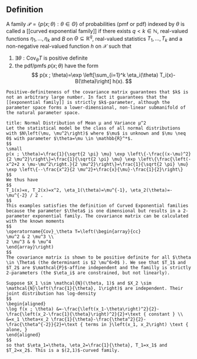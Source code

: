 ## Definition
A family $\mathcal{P}=\{p(x ; \theta): \theta \in \Theta\}$ of probabilities (pmf or pdf) indexed by $\theta$ is called a [[curved exponential family]] if there exists $q<k \in \mathbb{N}$, real-valued functions $\eta_1, \ldots, \eta_k$ and $B$ on $\Theta \subseteq \mathbb{R}^q$, real-valued statistics $T_1, \ldots, T_k$ and a non-negative real-valued function $h$ on $\mathcal{X}$ such that
1. $\exists \theta: \operatorname{Cov}_\theta T$ is positive definite
2. the pdf/pmfs $p(x ; \theta)$ have the form
$$
p(x ; \theta)=\exp \left[\sum_{i=1}^k \eta_i(\theta) T_i(x)-B(\theta)\right] h(x).
$$

```ad-note
Positive-definiteness of the covariance matrix guarantees that $k$ is not an arbitrary large number. In fact it guarantees that the [[exponential family]] is strictly $k$-parameter, although the parameter space forms a lower-dimensional, non-linear submanifold of the natural parameter space.
```
```ad-example
title: Normal Distribution of Mean µ and Variance µ^2
Let the statistical model be the class of all normal distributions with $N\left(\mu, \mu^2\right)$ where $\mu$ is unknown and $\mu \neq 0$ with parameter $\theta=\mu \in \mathbb{R}^*$.
$$
\small
p(x ; \theta)=\frac{1}{\sqrt{2 \pi} \mu} \exp \left\{-\frac{(x-\mu)^2}{2 \mu^2}\right\}=\frac{1}{\sqrt{2 \pi} \mu} \exp \left\{\frac{\left(-x^2+2 x \mu-\mu^2\right.}{2 \mu^2}\right\}=\frac{1}{\sqrt{2 \pi} \mu} \exp \left\{--\frac{x^2}{2 \mu^2}+\frac{x}{\mu}-\frac{1}{2}\right\}
$$
We thus have
$$
T_1(x)=x, T_2(x)=x^2, \eta_1(\theta)=\mu^{-1}, \eta_2(\theta)=-\mu^{-2} / 2 .
$$
This examples satisfies the definition of Curved Exponential families because the parameter $\theta$ is one dimensional but results in a 2-parameter exponential family. The covariance matrix can be calculated with the known moments
$$
\operatorname{Cov}_\theta T=\left(\begin{array}{cc}
\mu^2 & 2 \mu^3 \\
2 \mu^3 & 6 \mu^4
\end{array}\right)
$$
The covariance matrix is shown to be positive definite for all $\theta \in \Theta$ (the determinant is $2 \mu^6>0$ ). We see that $T_1$ and $T_2$ are $\mathcal{P}$-affine independent and the familly is strictly 2-parameters (the $\eta_i$ are constrained, but not linearly).
```

```ad-example
Suppose $X_1 \sim \mathcal{N}(\theta, 1)$ and $X_2 \sim \mathcal{N}\left(\frac{1}{\theta}, 1\right)$ are independent. Their joint distribution has log-density
$$
\begin{aligned}
\log f(x ; \theta) &=-\frac{\left(x_1-\theta\right)^2}{2}-\frac{\left(x_2-\frac{1}{\theta}\right)^2}{2}+\text { constant } \\
&=x_1 \theta+x_2 \frac{1}{\theta}-\frac{\theta^2}{2}-\frac{\theta^{-2}}{2}+\text { terms in }\left(x_1, x_2\right) \text { alone, }
\end{aligned}
$$
so that $\eta_1=\theta, \eta_2=\frac{1}{\theta}, T_1=x_1$ and $T_2=x_2$. This is a $(2,1)$-curved family.
```